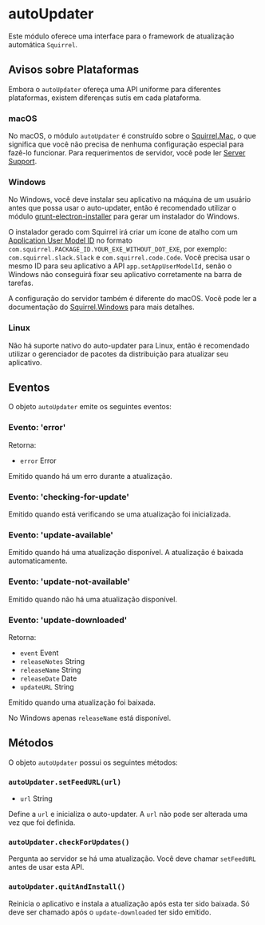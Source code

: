 # autoUpdater

Este módulo oferece uma interface para o framework de atualização automática `Squirrel`.

## Avisos sobre Plataformas

Embora o `autoUpdater` ofereça uma API uniforme para diferentes plataformas, existem diferenças sutis em cada plataforma.

### macOS

No macOS, o módulo `autoUpdater` é construído sobre o [Squirrel.Mac][squirrel-mac], o que significa que você não precisa de nenhuma configuração especial para fazê-lo funcionar. Para requerimentos de servidor, você pode ler [Server Support][server-support].

### Windows

No Windows, você deve instalar seu aplicativo na máquina de um usuário antes que possa usar o auto-updater, então é recomendado utilizar o módulo [grunt-electron-installer][installer] para gerar um instalador do Windows.

O instalador gerado com Squirrel irá criar um ícone de atalho com um [Application User Model ID][app-user-model-id] no formato `com.squirrel.PACKAGE_ID.YOUR_EXE_WITHOUT_DOT_EXE`, por exemplo: `com.squirrel.slack.Slack` e `com.squirrel.code.Code`. Você precisa usar o mesmo ID para seu aplicativo a API `app.setAppUserModelId`, senão o Windows não conseguirá fixar seu aplicativo corretamente na barra de tarefas.

A configuração do servidor também é diferente do macOS. Você pode ler a documentação do [Squirrel.Windows][squirrel-windows] para mais detalhes.

### Linux

Não há suporte nativo do auto-updater para Linux, então é recomendado utilizar o gerenciador de pacotes da distribuição para atualizar seu aplicativo.

## Eventos

O objeto `autoUpdater` emite os seguintes eventos:

### Evento: 'error'

Retorna:

* `error` Error

Emitido quando há um erro durante a atualização.

### Evento: 'checking-for-update'

Emitido quando está verificando se uma atualização foi inicializada.

### Evento: 'update-available'

Emitido quando há uma atualização disponível. A atualização é baixada automaticamente.

### Evento: 'update-not-available'

Emitido quando não há uma atualização disponível.

### Evento: 'update-downloaded'

Retorna:

* `event` Event
* `releaseNotes` String
* `releaseName` String
* `releaseDate` Date
* `updateURL` String

Emitido quando uma atualização foi baixada.

No Windows apenas `releaseName` está disponível.

## Métodos

O objeto `autoUpdater` possui os seguintes métodos:

### `autoUpdater.setFeedURL(url)`

* `url` String

Define a `url` e inicializa o auto-updater. A `url` não pode ser alterada uma vez que foi definida.

### `autoUpdater.checkForUpdates()`

Pergunta ao servidor se há uma atualização. Você deve chamar `setFeedURL` antes de usar esta API.

### `autoUpdater.quitAndInstall()`

Reinicia o aplicativo e instala a atualização após esta ter sido baixada. Só deve ser chamado após o `update-downloaded` ter sido emitido.

[squirrel-mac]: https://github.com/Squirrel/Squirrel.Mac
[server-support]: https://github.com/Squirrel/Squirrel.Mac#server-support
[squirrel-windows]: https://github.com/Squirrel/Squirrel.Windows
[installer]: https://github.com/atom/grunt-electron-installer
[app-user-model-id]: https://msdn.microsoft.com/en-us/library/windows/desktop/dd378459(v=vs.85).aspx
